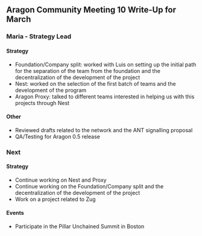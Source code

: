 ## Aragon Community Meeting 10 Write-Up for March

### Maria - Strategy Lead

#### Strategy
- Foundation/Company split: worked with Luis on setting up the initial path for the separation of the team from the foundation and the decentralization of the development of the project
- Nest: worked on the selection of the first batch of teams and the development of the program
- Aragon Proxy: talked to different teams interested in helping us with this projects through Nest 

#### Other
- Reviewed drafts related to the network and the ANT signalling proposal 
- QA/Testing for Aragon 0.5 release


### Next

#### Strategy
- Continue working on Nest and Proxy
- Continue working on the Foundation/Company split and the decentralization of the development of the project
- Work on a project related to Zug


#### Events
- Participate in the Pillar Unchained Summit in Boston
